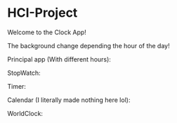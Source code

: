 # HCI-Project

Welcome to the Clock App!

The background change depending the hour of the day!

Principal app (With different hours):

StopWatch:

Timer:

Calendar (I literally made nothing here lol):

WorldClock: 

    

